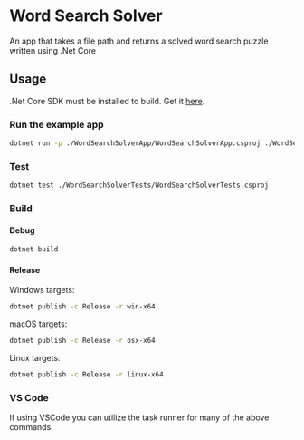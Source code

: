 # Word Search Solver

An app that takes a file path and returns a solved word search puzzle written using .Net Core

## Usage

.Net Core SDK must be installed to build. Get it [here](https://dotnet.microsoft.com/download).

### Run the example app

```bash
dotnet run -p ./WordSearchSolverApp/WordSearchSolverApp.csproj ./WordSearchSolverApp/example.txt
```

### Test

```bash
dotnet test ./WordSearchSolverTests/WordSearchSolverTests.csproj
```
### Build

#### Debug

```bash
dotnet build
```

#### Release

Windows targets:

```bash
dotnet publish -c Release -r win-x64
```

macOS targets:

```bash
dotnet publish -c Release -r osx-x64
```

Linux targets:

```bash
dotnet publish -c Release -r linux-x64
```
### VS Code

If using VSCode you can utilize the task runner for many of the above commands.